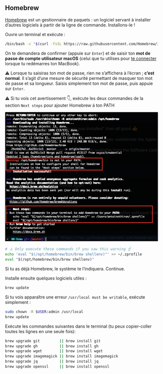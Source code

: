 ## Homebrew

[Homebrew](http://brew.sh/) est un gestionnaire de paquets : un logiciel servant à installer d’autres logiciels à partir de la ligne de commande. Installons-le !

Ouvre un terminal et exécute :

```bash
/bin/bash -c "$(curl -fsSL https://raw.githubusercontent.com/Homebrew/install/HEAD/install.sh)"
```

On te demandera de confirmer (appuie sur `Enter`) et de saisir ton **mot de passe de compte utilisateur macOS** (celui que tu utilises pour [te connecter](https://support.apple.com/en-gb/HT202860) lorsque tu redémarres ton MacBook).

:warning: Lorsque tu saisiras ton mot de passe, rien ne s’affichera à l’écran ; **c’est normal**. Il s’agit d’une mesure de sécurité permettant de masquer ton mot de passe et sa longueur. Saisis simplement ton mot de passe, puis appuie sur `Enter`.

:warning: Si tu vois cet avertissement :point_down:, exécute les deux commandes de la section `Next steps` pour ajouter Homebrew à ton PATH

![macOS Homebrew installation warning](images/macos_homebrew_warning.png)

```bash
# ⚠️ Only execute these commands if you saw this warning ☝
echo 'eval "$(/opt/homebrew/bin/brew shellenv)"' >> ~/.zprofile
eval "$(/opt/homebrew/bin/brew shellenv)"
```

Si tu as déjà Homebrew, le système te l’indiquera. Continue.

Installe ensuite quelques logiciels utiles :

```bash
brew update
```

Si tu vois apparaître une erreur `/usr/local must be writable`, exécute simplement :

```bash
sudo chown -R $USER:admin /usr/local
brew update
```

Exécute les commandes suivantes dans le terminal (tu peux copier-coller toutes les lignes en une seule fois):

```bash
brew upgrade git         || brew install git
brew upgrade gh          || brew install gh
brew upgrade wget        || brew install wget
brew upgrade imagemagick || brew install imagemagick
brew upgrade jq          || brew install jq
brew upgrade openssl     || brew install openssl
```
